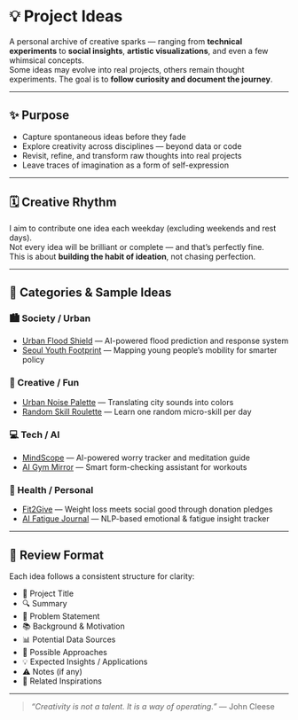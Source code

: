 # 💡 Project Ideas

A personal archive of creative sparks — ranging from **technical experiments** to **social insights**, **artistic visualizations**, and even a few whimsical concepts.  
Some ideas may evolve into real projects, others remain thought experiments. The goal is to **follow curiosity and document the journey**.

---

## ✨ Purpose
- Capture spontaneous ideas before they fade  
- Explore creativity across disciplines — beyond data or code  
- Revisit, refine, and transform raw thoughts into real projects  
- Leave traces of imagination as a form of self-expression

---

## 🗓️ Creative Rhythm
I aim to contribute one idea each weekday (excluding weekends and rest days).  
Not every idea will be brilliant or complete — and that’s perfectly fine.  
This is about **building the habit of ideation**, not chasing perfection.

---

## 📁 Categories & Sample Ideas

### 🏙️ Society / Urban
- [Urban Flood Shield](./society/urban-flood-shield.md) — AI-powered flood prediction and response system  
- [Seoul Youth Footprint](./society/seoul-youth-footprint.md) — Mapping young people’s mobility for smarter policy  

### 🎨 Creative / Fun
- [Urban Noise Palette](./creative/urban-noise-palette.md) — Translating city sounds into colors  
- [Random Skill Roulette](./fun/random-skill-roulette.md) — Learn one random micro-skill per day  

### 💻 Tech / AI
- [MindScope](./tech/mindscope.md) — AI-powered worry tracker and meditation guide  
- [AI Gym Mirror](./tech/ai-gym-mirror.md) — Smart form-checking assistant for workouts  

### 🌱 Health / Personal
- [Fit2Give](./health/fit2give.md) — Weight loss meets social good through donation pledges  
- [AI Fatigue Journal](./health/ai-fatigue-journal.md) — NLP-based emotional & fatigue insight tracker  

---

## 📝 Review Format
Each idea follows a consistent structure for clarity:
- 🧠 Project Title  
- 🔍 Summary  
- 🎯 Problem Statement  
- 📚 Background & Motivation  
- 📊 Potential Data Sources  
- 🧪 Possible Approaches  
- 💡 Expected Insights / Applications  
- ⚠️ Notes (if any)  
- 🔗 Related Inspirations  

---

> _“Creativity is not a talent. It is a way of operating.”_ — John Cleese  
